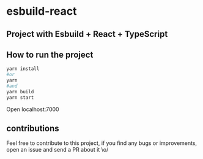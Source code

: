 # esbuild-react
## Project with Esbuild + React + TypeScript

## How to run the project

```bash
yarn install
#or
yarn
#and
yarn build
yarn start
```

Open localhost:7000

## contributions
Feel free to contribute to this project, if you find any bugs or improvements, open an issue and send a PR about it \o/
